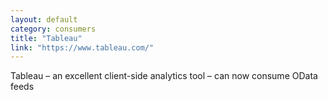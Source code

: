 ```yaml
---
layout: default
category: consumers
title: "Tableau"
link: "https://www.tableau.com/"
---
```

Tableau – an excellent client-side analytics tool – can now consume OData feeds
